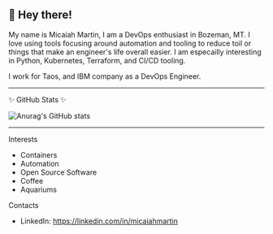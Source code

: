 ## 👋 Hey there!

My name is Micaiah Martin, I am a DevOps enthusiast in Bozeman, MT. I love using tools focusing around automation and tooling to reduce toil or things that make
an engineer's life overall easier. I am especailly interesting in Python, Kubernetes, Terraform, and CI/CD tooling. 

I work for Taos, and IBM company as a DevOps Engineer. 

---

✨ GitHub Stats ✨

![Anurag's GitHub stats](https://github-readme-stats.vercel.app/api?username=mimartin12&count_private=true&show_icons=true&theme=merko)

---

Interests
- Containers
- Automation
- Open Source Software
- Coffee
- Aquariums

Contacts
- LinkedIn: https://linkedin.com/in/micaiahmartin
